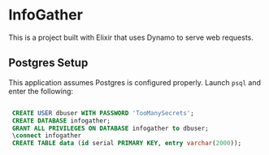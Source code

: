 # InfoGather

This is a project built with Elixir that uses Dynamo to serve web requests.

## Postgres Setup
This application assumes Postgres is configured properly. Launch `psql` and
enter the following:

``` sql

 CREATE USER dbuser WITH PASSWORD 'TooManySecrets';
 CREATE DATABASE infogather;
 GRANT ALL PRIVILEGES ON DATABASE infogather to dbuser;
 \connect infogather
 CREATE TABLE data (id serial PRIMARY KEY, entry varchar(2000));

```

